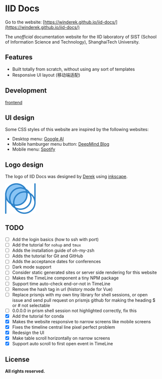 # IID Docs

Go to the website: [https://winderek.github.io/iid-docs/](https://winderek.github.io/iid-docs/)

The _unofficial_ documentation website for the IID laboratory of SIST (School of Information Science and Technology), ShanghaiTech University.

## Features

- Built totally from scratch, without using any sort of templates
- Responsive UI layout (移动端适配)

## Development

[frontend](frontend)

## UI design

Some CSS styles of this website are inspired by the following websites:
- Desktop menu: [Google AI](https://ai.google/)
- Mobile hamburger menu button: [DeepMind Blog](https://deepmind.com/blog)
- Mobile menu: [Spotify](https://www.spotify.com/us/)

## Logo design

The logo of IID Docs was designed by [Derek](https://github.com/WinDerek) using [inkscape](https://inkscape.org/).

<img src="./logo/iid2019_logo.svg" width="100" alt="IID Docs Logo" />

## TODO

- [ ] Add the login basics (how to ssh with port)
- [ ] Add the tutorial for `nohup` and `tmux`
- [ ] Adds the installation guide of oh-my-zsh
- [ ] Adds the tutorial for Git and GitHub
- [ ] Adds the acceptance dates for conferences
- [ ] Dark mode support
- [ ] Consider static generated sites or server side rendering for this website
- [ ] Makes the TimeLine component a tiny NPM package
- [ ] Support time auto-check end-or-not in TimeLine
- [ ] Remove the hash tag in url (history mode for Vue)
- [ ] Replace prismjs with my own tiny library for shell sessions, or open issue and send pull request on prismjs github for making the heading $ or # not selectable
- [ ] 0.0.0.0 in prism shell session not highlighted correctly, fix this
- [x] Add the tutorial for conda
- [x] Makes the website responsive to narrow screens like mobile screens
- [x] Fixes the timeline central line pixel perfect problem
- [x] Redesign the UI
- [x] Make table scroll horizontally on narrow screens
- [x] Support auto scroll to first open event in TimeLine

## License

**All rights reserved.**
